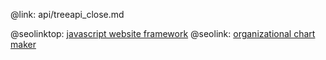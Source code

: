 @link: api/treeapi_close.md

@seolinktop: [javascript website framework](https://webix.com)
@seolink: [organizational chart maker](https://webix.com/widget/organogram/)